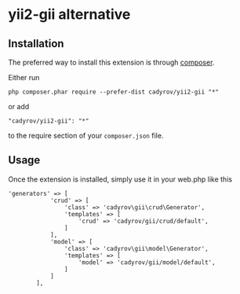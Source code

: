 yii2-gii alternative
==============


Installation
------------

The preferred way to install this extension is through [composer](http://getcomposer.org/download/).

Either run

```
php composer.phar require --prefer-dist cadyrov/yii2-gii "*"
```

or add

```
"cadyrov/yii2-gii": "*"
```

to the require section of your `composer.json` file.


Usage
-----

Once the extension is installed, simply use it in your web.php like this

```
'generators' => [
            'crud' => [
                'class' => 'cadyrov\gii\crud\Generator',
                'templates' => [
                    'crud' => 'cadyrov/gii/crud/default',
                ]
            ],
            'model' => [
                'class' => 'cadyrov\gii\model\Generator',
                'templates' => [
                    'model' => 'cadyrov/gii/model/default',
                ]
            ]
        ],
```
